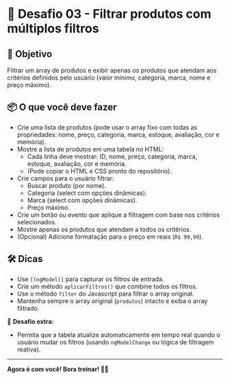 # 🚀 Desafio 03 - Filtrar produtos com múltiplos filtros

## 🎯 Objetivo
Filtrar um array de produtos e exibir apenas os produtos que atendam aos critérios definidos pelo usuário (valor mínimo, categoria, marca, nome e preço máximo).

## 📦 O que você deve fazer
- Crie uma lista de produtos (pode usar o array fixo com todas as propriedades: nome, preço, categoria, marca, estoque, avaliação, cor e memória).
- Mostre a lista de produtos em uma tabela no HTML:
  - Cada linha deve mostrar: ID, nome, preço, categoria, marca, estoque, avaliação, cor e memória.
  - (Pode copiar o HTML e CSS pronto do repositório).
- Crie campos para o usuário filtrar:
  - Buscar produto (por nome).
  - Categoria (select com opções dinâmicas).
  - Marca (select com opções dinâmicas).
  - Preço máximo.
- Crie um botão ou evento que aplique a filtragem com base nos critérios selecionados.
- Mostre apenas os produtos que atendam a todos os critérios.
- (Opcional) Adicione formatação para o preço em reais (`R$ 99,99`).

## 🛠️ Dicas
- Use `[(ngModel)]` para capturar os filtros de entrada.
- Crie um método `aplicarFiltros()` que combine todos os filtros.
- Use o método `filter` do Javascript para filtrar o array original.
- Mantenha sempre o array original (`produtos`) intacto e exiba o array filtrado.

💪 **Desafio extra:**  
- Permita que a tabela atualize automaticamente em tempo real quando o usuário mudar os filtros (usando `ngModelChange` ou lógica de filtragem reativa).

---

**Agora é com você! Bora treinar! 🚀😉**
